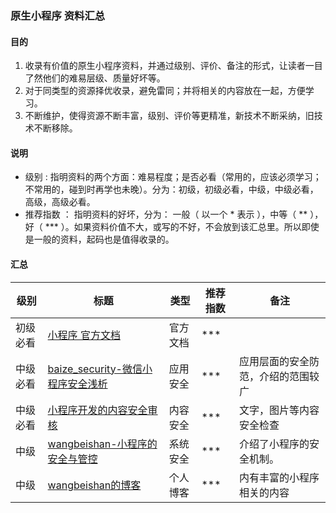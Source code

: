 ### 原生小程序 资料汇总

 #### 目的
1. 收录有价值的原生小程序资料，并通过级别、评价、备注的形式，让读者一目了然他们的难易层级、质量好坏等。
2. 对于同类型的资源择优收录，避免雷同；并将相关的内容放在一起，方便学习。
3. 不断维护，使得资源不断丰富，级别、评价等更精准，新技术不断采纳，旧技术不断移除。
 
 #### 说明
 - 级别 : 
 指明资料的两个方面：难易程度；是否必看（常用的，应该必须学习；不常用的，碰到时再学也未晚）。分为：初级，初级必看，中级，中级必看，高级，高级必看。
 - 推荐指数 ：
 指明资料的好坏，分为： 一般（ 以一个 * 表示  ），中等（ ** ），好（ *** ）。如果资料价值不大，或写的不好，不会放到该汇总里。所以即使是一般的资料，起码也是值得收录的。
 
 #### 汇总
 
 级别  | 标题    | 类型  | 推荐指数 | 备注   
 ----- |--------| ------|-----|-------
初级必看 | [小程序 官方文档](https://developers.weixin.qq.com/miniprogram/dev/framework/) | 官方文档 | *** | 
中级必看 | [baize_security-微信小程序安全浅析](https://blog.csdn.net/baize_security/article/details/54582854) | 应用安全 | *** | 应用层面的安全防范，介绍的范围较广
中级必看 | [小程序开发的内容安全审核](https://www.jianshu.com/p/e30e899c466a) | 内容安全 | *** | 文字，图片等内容安全检查
中级 | [wangbeishan-小程序的安全与管控](https://godbasin.github.io/2018/11/04/wxapp-manage-and-security/) | 系统安全 | *** | 介绍了小程序的安全机制。
中级 | [wangbeishan的博客](https://godbasin.github.io/) | 个人博客 | *** | 内有丰富的小程序相关的内容
